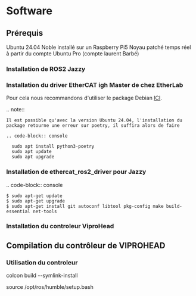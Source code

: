 # Software


## Prérequis
Ubuntu 24.04 Noble installé sur un Raspberry Pi5
Noyau patché temps réel à partir du compte Ubuntu Pro (compte laurent Barbé)


### Installation de ROS2 Jazzy

### Installation du driver EtherCAT igh Master de chez EtherLab

Pour cela nous recommandons d'utiliser le package Debian [ICI](complement/code_1.98.2-1741788907_amd64.deb). 

.. note::

    Il est possible qu'avec la version Ubuntu 24.04, l'installation du package retourne une erreur sur poetry, il suffira alors de faire

    .. code-block:: console

      sudo apt install python3-poetry
      sudo apt update
      sudo apt upgrade
      
### Installation de ethercat_ros2_driver pour Jazzy

.. code-block:: console

    $ sudo apt-get update
    $ sudo apt-get upgrade
    $ sudo apt-get install git autoconf libtool pkg-config make build-essential net-tools

### Installation du controleur ViproHead


## Compilation du contrôleur de VIPROHEAD

###  Utilisation du controleur

colcon build --symlink-install

source /opt/ros/humble/setup.bash
